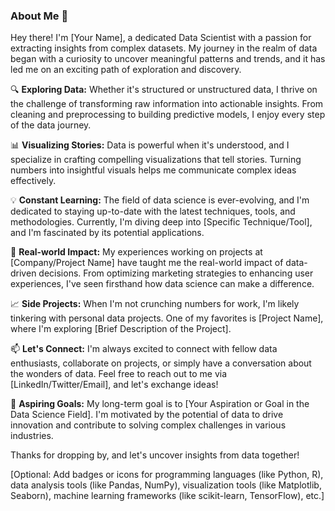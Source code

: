 ### About Me 👋

Hey there! I'm [Your Name], a dedicated Data Scientist with a passion for extracting insights from complex datasets. My journey in the realm of data began with a curiosity to uncover meaningful patterns and trends, and it has led me on an exciting path of exploration and discovery.

🔍 **Exploring Data:** Whether it's structured or unstructured data, I thrive on the challenge of transforming raw information into actionable insights. From cleaning and preprocessing to building predictive models, I enjoy every step of the data journey.

📊 **Visualizing Stories:** Data is powerful when it's understood, and I specialize in crafting compelling visualizations that tell stories. Turning numbers into insightful visuals helps me communicate complex ideas effectively.

💡 **Constant Learning:** The field of data science is ever-evolving, and I'm dedicated to staying up-to-date with the latest techniques, tools, and methodologies. Currently, I'm diving deep into [Specific Technique/Tool], and I'm fascinated by its potential applications.

🔬 **Real-world Impact:** My experiences working on projects at [Company/Project Name] have taught me the real-world impact of data-driven decisions. From optimizing marketing strategies to enhancing user experiences, I've seen firsthand how data science can make a difference.

📈 **Side Projects:** When I'm not crunching numbers for work, I'm likely tinkering with personal data projects. One of my favorites is [Project Name], where I'm exploring [Brief Description of the Project].

📫 **Let's Connect:** I'm always excited to connect with fellow data enthusiasts, collaborate on projects, or simply have a conversation about the wonders of data. Feel free to reach out to me via [LinkedIn/Twitter/Email], and let's exchange ideas!

🌌 **Aspiring Goals:** My long-term goal is to [Your Aspiration or Goal in the Data Science Field]. I'm motivated by the potential of data to drive innovation and contribute to solving complex challenges in various industries.

Thanks for dropping by, and let's uncover insights from data together!

[Optional: Add badges or icons for programming languages (like Python, R), data analysis tools (like Pandas, NumPy), visualization tools (like Matplotlib, Seaborn), machine learning frameworks (like scikit-learn, TensorFlow), etc.]
